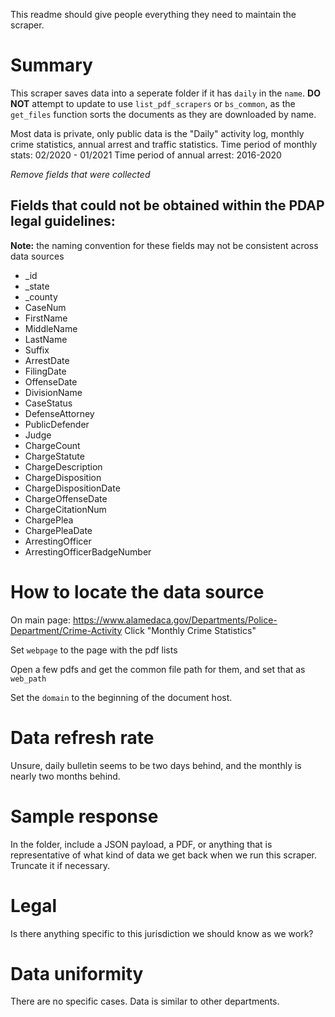 This readme should give people everything they need to maintain the scraper.

# Summary
This scraper saves data into a seperate folder if it has `daily` in the `name`. **DO NOT** attempt to update to use `list_pdf_scrapers` or `bs_common`, as the `get_files` function sorts the documents as they are downloaded by name.

Most data is private, only public data is the "Daily" activity log, monthly crime statistics, annual arrest and traffic statistics.
Time period of monthly stats: 02/2020 - 01/2021
Time period of annual arrest: 2016-2020

_Remove fields that were collected_
## Fields that could not be obtained within the PDAP legal guidelines:
**Note:** the naming convention for these fields may not be consistent across data sources
* _id
* _state
* _county
* CaseNum
* FirstName
* MiddleName
* LastName
* Suffix
* ArrestDate
* FilingDate
* OffenseDate
* DivisionName
* CaseStatus
* DefenseAttorney
* PublicDefender
* Judge
* ChargeCount
* ChargeStatute
* ChargeDescription
* ChargeDisposition
* ChargeDispositionDate
* ChargeOffenseDate
* ChargeCitationNum
* ChargePlea
* ChargePleaDate
* ArrestingOfficer
* ArrestingOfficerBadgeNumber

# How to locate the data source
On main page: https://www.alamedaca.gov/Departments/Police-Department/Crime-Activity
Click "Monthly Crime Statistics"

Set `webpage` to the page with the pdf lists


Open a few pdfs and get the common file path for them, and set that as `web_path`


Set the `domain` to the beginning of the document host.


# Data refresh rate
Unsure, daily bulletin seems to be two days behind, and the monthly is nearly two months behind.

# Sample response
In the folder, include a JSON payload, a PDF, or anything that is representative of what kind of data we get back when we run this scraper. Truncate it if necessary.

# Legal
Is there anything specific to this jurisdiction we should know as we work?

# Data uniformity
There are no specific cases. Data is similar to other departments.
